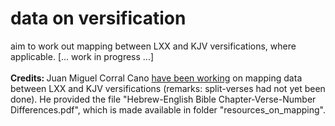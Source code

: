 # data on versification

aim to work out mapping between LXX and KJV versifications, where applicable. [... work in progress ...]<br>
<br>
<b>Credits: </b>Juan Miguel Corral Cano <a href='http://www.biblesupport.com/e-sword-downloads/file/10851-complete-greek-bible-with-nt-variants-and-ot-alternate-texts/'>have been working</a> on mapping data between LXX and KJV versifications (remarks: split-verses had not yet been done).  He provided the file "Hebrew-English Bible Chapter-Verse-Number Differences.pdf", which is made available in folder "resources_on_mapping".
